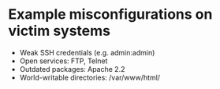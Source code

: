 # Example misconfigurations on victim systems
- Weak SSH credentials (e.g. admin:admin)
- Open services: FTP, Telnet
- Outdated packages: Apache 2.2
- World-writable directories: /var/www/html/